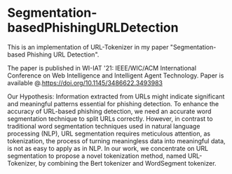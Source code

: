 # Segmentation-basedPhishingURLDetection
This is an implementation of URL-Tokenizer in my paper "Segmentation-based Phishing URL Detection".

The paper is published in WI-IAT '21: IEEE/WIC/ACM International Conference on Web Intelligence and Intelligent Agent Technology.
Paper is available @.https://doi.org/10.1145/3486622.3493983

Our Hypothesis:
Information extracted from URLs might indicate significant and meaningful patterns essential for phishing detection. To enhance the accuracy of URL-based phishing detection, we need an accurate word segmentation technique to split URLs correctly. However, in contrast to traditional word segmentation techniques used in natural language processing (NLP), URL segmentation requires meticulous attention, as tokenization, the process of turning meaningless data into meaningful data, is not as easy to apply as in NLP. In our work, we concentrate on URL segmentation to propose a novel tokenization method, named URL-Tokenizer, by combining the Bert tokenizer and WordSegment tokenizer.
